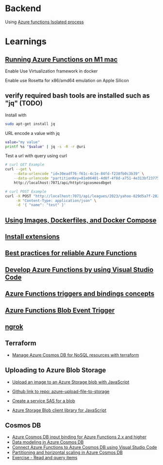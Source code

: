 # Backend
Using [Azure functions Isolated process](https://learn.microsoft.com/en-us/azure/azure-functions/dotnet-isolated-process-guide)


# Learnings
## [Running Azure Functions on M1 mac](https://jimbobbennett.dev/blogs/azure-functions-python-m1/)
Enable Use Virtualization framework in docker

Enable use Rosetta for x86/amd64 emulation on Apple Silicon

## verify required bash tools are installed such as "jq" (TODO)
Install with 
```bash
sudo apt-get install jq
```

URL encode a value with jq
```bash
value="my value"
printf %s "$value" | jq -s -R -r @uri
```

Test a url with query using curl
```bash
# curl GET Example
curl --get \
    --data-urlencode "id=30eadf76-f61c-4c1e-84fd-f238fb0c3b39" \
    --data-urlencode "partitionKey=81e06401-4d8f-4f8d-a751-4e313bf23775" \
    http://localhost:7071/api/httptrigcosmosdbget

# curl POST Example
curl -X POST "http://localhost:7071/api/leagues/2023/yahoo-829d5a7f-2825-4159-bf8e-3762cae234e7" \
     -H "Content-Type: application/json" \
     -d '{ "name": "test" }'
```


## [Using Images, Dockerfiles, and Docker Compose](https://containers.dev/guide/dockerfile)

## [Install extensions](https://learn.microsoft.com/en-us/azure/azure-functions/functions-run-local?tabs=linux%2Cportal%2Cv2%2Cbash&pivots=programming-language-csharp#install-extensions)

## [Best practices for reliable Azure Functions](https://learn.microsoft.com/en-us/azure/azure-functions/functions-best-practices?tabs=csharp)

## [Develop Azure Functions by using Visual Studio Code](https://learn.microsoft.com/en-us/azure/azure-functions/functions-develop-vs-code?tabs=csharp)

## [Azure Functions triggers and bindings concepts](https://learn.microsoft.com/en-us/azure/azure-functions/functions-triggers-bindings?tabs=csharp#supported-bindings)

## [Azure Functions Blob Event Trigger]()

## [ngrok](https://ngrok.com/docs/getting-started/)

## Terraform
- [Manage Azure Cosmos DB for NoSQL resources with terraform](https://learn.microsoft.com/en-us/azure/cosmos-db/nosql/manage-with-terraform)

## Uploading to Azure Blob Storage
- [Upload an image to an Azure Storage blob with JavaScript](https://learn.microsoft.com/en-us/azure/developer/javascript/tutorial/browser-file-upload-azure-storage-blob?tabs=github-codespaces)

- [Github link to repo: azure-upload-file-to-storage](https://github.com/vitaovich/azure-typescript-e2e-apps/tree/main/azure-upload-file-to-storage)

- [Create a service SAS for a blob](https://learn.microsoft.com/en-us/azure/storage/blobs/sas-service-create-dotnet#create-a-service-sas-for-a-blob)

- [Azure Storage Blob client library for JavaScript](https://github.com/Azure/azure-sdk-for-js/tree/main/sdk/storage/storage-blob#with-sas-token)

## Cosmos DB
- [Azure Cosmos DB input binding for Azure Functions 2.x and higher](https://learn.microsoft.com/en-us/azure/azure-functions/functions-bindings-cosmosdb-v2-input?tabs=python-v2%2Cin-process%2Cextensionv4&pivots=programming-language-csharp)
- [Data modeling in Azure Cosmos DB](https://learn.microsoft.com/en-us/azure/cosmos-db/nosql/modeling-data)
- [Connect Azure Functions to Azure Cosmos DB using Visual Studio Code](https://learn.microsoft.com/en-us/azure/azure-functions/functions-add-output-binding-cosmos-db-vs-code?tabs=in-process%2Cv1&pivots=programming-language-csharp)
- [Partitioning and horizontal scaling in Azure Cosmos DB](https://learn.microsoft.com/en-us/azure/cosmos-db/partitioning-overview)
- [Exercise - Read and query items](https://learn.microsoft.com/en-us/training/modules/build-dotnet-app-azure-cosmos-db-nosql/6-exercise-read-query?tabs=run-app)
